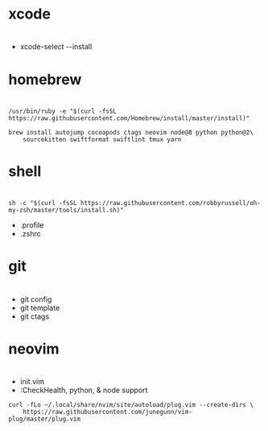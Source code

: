 # xcode
#

- xcode-select --install

# homebrew
#

```
/usr/bin/ruby -e "$(curl -fsSL https://raw.githubusercontent.com/Homebrew/install/master/install)"
```

```
brew install autojump cocoapods ctags neovim node@8 python python@2\
    sourcekitten swiftformat swiftlint tmux yarn
```

# shell
#

```
sh -c "$(curl -fsSL https://raw.githubusercontent.com/robbyrussell/oh-my-zsh/master/tools/install.sh)"
```

- .profile
- .zshrc

# git
#

- git config
- git template
- git ctags


# neovim
#

- init.vim
- :CheckHealth, python, & node support

```
curl -fLo ~/.local/share/nvim/site/autoload/plug.vim --create-dirs \
    https://raw.githubusercontent.com/junegunn/vim-plug/master/plug.vim
```


